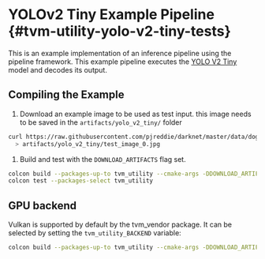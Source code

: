 # YOLOv2 Tiny Example Pipeline {#tvm-utility-yolo-v2-tiny-tests}

This is an example implementation of an inference pipeline using the pipeline
framework. This example pipeline executes the
[YOLO V2 Tiny](https://pjreddie.com/darknet/yolov2/) model and decodes its
output.

## Compiling the Example

1. Download an example image to be used as test input. this image needs to be
   saved in the `artifacts/yolo_v2_tiny/` folder

```sh
curl https://raw.githubusercontent.com/pjreddie/darknet/master/data/dog.jpg \
  > artifacts/yolo_v2_tiny/test_image_0.jpg
```

1. Build and test with the `DOWNLOAD_ARTIFACTS` flag set.

```sh
colcon build --packages-up-to tvm_utility --cmake-args -DDOWNLOAD_ARTIFACTS=ON
colcon test --packages-select tvm_utility
```

## GPU backend

Vulkan is supported by default by the tvm_vendor package.
It can be selected by setting the `tvm_utility_BACKEND` variable:

```sh
colcon build --packages-up-to tvm_utility --cmake-args -DDOWNLOAD_ARTIFACTS=ON -Dtvm_utility_BACKEND=vulkan
```
